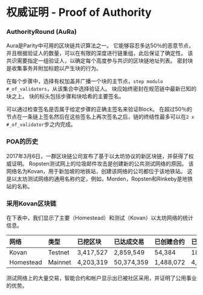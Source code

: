 # 权威证明 - Proof of Authority

### AuthorityRound \(AuRa\)

Aura是Parity中可用的区块链共识算法之一。 它能够容忍多达50％的恶意节点，并且根据验证人的数量，可以在有限的深度进行链重组，此后保证了确定性。 该共识需要指定一组验证人，以确定每个高度参与共识的区块链地址列表。 密封块是收集事务并附加标题以产生块的行为。

在每个步骤中，选择有权加盖并广播一个块的主节点，`step modulo #_of_validators`，从该集合中选择验证人。 块应始终密封在规范链中最新已知的块之上。 块的标头包括步骤和块哈希的主要签名。

可以通过检查签名是否属于给定步骤的正确主签名来验证Block。 在超过50％的节点在一条链上签名然后在这些签名上再次签名之后，链的终结性最多可以在`2 x #_of_validator`步之内完成。

### POA的历史

2017年3月6日，一群区块链公司宣布了基于以太坊协议的新区块链，并获得了权威证明。 Ropsten测试网上的垃圾邮件攻击是创建新的公共测试网络的原因。 该网络名为Kovan，用于新加坡的地铁站，创建该网络的公司都位于该地铁站。 这是以太坊测试网络的通用名称约定，例如，Morden，Ropsten和Rinkeby是地铁站的名称。

### 采用Kovan区块链

在下表中，我们显示了主要（Homestead）和测试（Kovan）以太坊网络的统计信息。

| 网络 | 类型 | 已挖区块 | 已达成交易 | 已创建合约 | 已创建账号 |  |
| :--- | :--- | :--- | :--- | :--- | :--- | :--- |
| Kovan | Testnet | 3,417,527 | 2,859,549 | 54,384 | 18,082 | Text |
| Homestead | Mainnet | 4,203,319 | 50,374,359 | 1,488,072 | 4,957,479 | Text |

测试网络上的大量交易，智能合约和帐户显示出已被社区采用，并证明了公用事业的优势。

